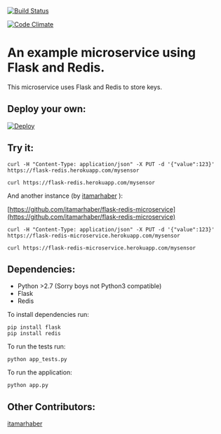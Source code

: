 [![Build Status](https://travis-ci.org/calderonroberto/flask-redis-microservice.svg?branch=master)](https://travis-ci.org/calderonroberto/flask-redis-microservice)

[![Code Climate](https://codeclimate.com/github/calderonroberto/flask-redis-microservice/badges/gpa.svg)](https://codeclimate.com/github/calderonroberto/flask-redis-microservice)

# An example microservice using Flask and Redis.

This microservice uses Flask and Redis to store keys.

## Deploy your own:

[![Deploy](https://www.herokucdn.com/deploy/button.png)](https://heroku.com/deploy)

## Try it:

```
curl -H "Content-Type: application/json" -X PUT -d '{"value":123}' https://flask-redis.herokuapp.com/mysensor

curl https://flask-redis.herokuapp.com/mysensor
```

And another instance (by [itamarhaber](https://github.com/itamarhaber)
):

[https://github.com/itamarhaber/flask-redis-microservice](https://github.com/itamarhaber/flask-redis-microservice)

```
curl -H "Content-Type: application/json" -X PUT -d '{"value":123}' https://flask-redis-microservice.herokuapp.com/mysensor

curl https://flask-redis-microservice.herokuapp.com/mysensor
```

## Dependencies:

* Python >2.7 (Sorry boys not Python3 compatible)
* Flask
* Redis

To install dependencies run:

```
pip install flask
pip install redis
```

To run the tests run:

```
python app_tests.py
```

To run the application:

```
python app.py
```

## Other Contributors:

[itamarhaber](https://github.com/itamarhaber)
